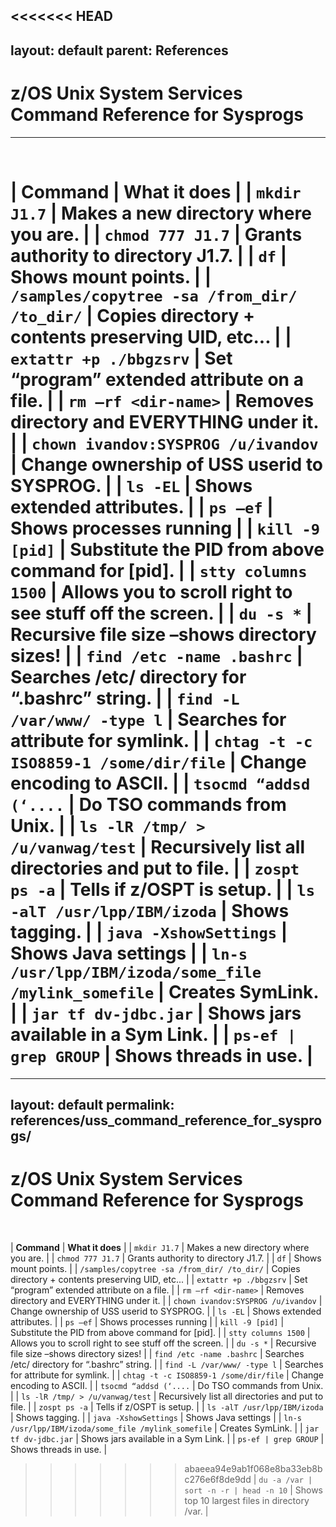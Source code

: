 <<<<<<< HEAD
---
layout: default
parent: References
---

# z/OS Unix System Services Command Reference for Sysprogs

<hr>
&nbsp;

| **Command** | **What it does** | 
| `mkdir J1.7` | Makes a new directory where you are. |
| `chmod 777 J1.7` | Grants authority to directory J1.7. |
| `df` | Shows mount points. |
| `/samples/copytree -sa /from_dir/ /to_dir/` | Copies directory + contents preserving UID, etc... |
| `extattr +p ./bbgzsrv` | Set “program” extended attribute on a file. |
| `rm –rf <dir-name>` | Removes directory and EVERYTHING under it. |
| `chown ivandov:SYSPROG /u/ivandov` | Change ownership of USS userid to SYSPROG. |
| `ls -EL` | Shows extended attributes. |
| `ps –ef` | Shows processes running | 
| `kill -9 [pid]` | Substitute the PID from above command for [pid]. |
| `stty columns 1500` | Allows you to scroll right to see stuff off the screen. |
| `du -s *` | Recursive file size –shows directory sizes! |
| `find /etc -name .bashrc` | Searches /etc/ directory for “.bashrc” string. |
| `find -L /var/www/ -type l` | Searches for attribute for symlink. | 
| `chtag -t -c ISO8859-1 /some/dir/file` | Change encoding to ASCII. |
| `tsocmd “addsd (‘....` | Do TSO commands from Unix. |
| `ls -lR /tmp/ > /u/vanwag/test` | Recursively list all directories and put to file. | 
| `zospt ps -a` | Tells if z/OSPT is setup. |
| `ls -alT /usr/lpp/IBM/izoda` | Shows tagging. |
| `java -XshowSettings` | Shows Java settings |
| `ln-s /usr/lpp/IBM/izoda/some_file /mylink_somefile` | Creates SymLink. |
| `jar tf dv-jdbc.jar` | Shows jars available in a Sym Link. |
| `ps-ef | grep GROUP` | Shows threads in use. | 
=======
---
layout: default
permalink: references/uss_command_reference_for_sysprogs/
---

# z/OS Unix System Services Command Reference for Sysprogs

&nbsp;

| **Command** | **What it does** | 
| `mkdir J1.7` | Makes a new directory where you are. |
| `chmod 777 J1.7` | Grants authority to directory J1.7. |
| `df` | Shows mount points. |
| `/samples/copytree -sa /from_dir/ /to_dir/` | Copies directory + contents preserving UID, etc... |
| `extattr +p ./bbgzsrv` | Set “program” extended attribute on a file. |
| `rm –rf <dir-name>` | Removes directory and EVERYTHING under it. |
| `chown ivandov:SYSPROG /u/ivandov` | Change ownership of USS userid to SYSPROG. |
| `ls -EL` | Shows extended attributes. |
| `ps –ef` | Shows processes running | 
| `kill -9 [pid]` | Substitute the PID from above command for [pid]. |
| `stty columns 1500` | Allows you to scroll right to see stuff off the screen. |
| `du -s *` | Recursive file size –shows directory sizes! |
| `find /etc -name .bashrc` | Searches /etc/ directory for “.bashrc” string. |
| `find -L /var/www/ -type l` | Searches for attribute for symlink. | 
| `chtag -t -c ISO8859-1 /some/dir/file` | Change encoding to ASCII. |
| `tsocmd “addsd (‘....` | Do TSO commands from Unix. |
| `ls -lR /tmp/ > /u/vanwag/test` | Recursively list all directories and put to file. | 
| `zospt ps -a` | Tells if z/OSPT is setup. |
| `ls -alT /usr/lpp/IBM/izoda` | Shows tagging. |
| `java -XshowSettings` | Shows Java settings |
| `ln-s /usr/lpp/IBM/izoda/some_file /mylink_somefile` | Creates SymLink. |
| `jar tf dv-jdbc.jar` | Shows jars available in a Sym Link. |
| `ps-ef | grep GROUP` | Shows threads in use. | 
>>>>>>> abaeea94e9ab1f068e8ba33eb8bc276e6f8de9dd
| `du -a /var | sort -n -r | head -n 10` | Shows top 10 largest files in directory /var. |
